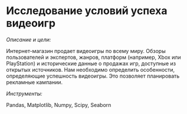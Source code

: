 # Исследование условий успеха видеоигр

*Описание и цели:*  

Интернет-магазин продает видеоигры по всему миру. Обзоры пользователей и экспертов, жанров, платформ (например, Xbox или PlayStation) и исторические данные о продажах игр, доступные из открытых источников.
Нам необходимо определить особенности, определяющие успешность видеоигры. Это позволяет планировать рекламные кампании.

*Инструменты:*  

Pandas, Matplotlib, Numpy, Scipy, Seaborn
